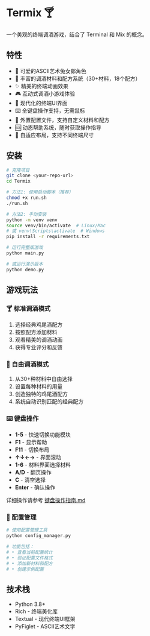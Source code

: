 # Termix 🍸

一个美观的终端调酒游戏，结合了 Terminal 和 Mix 的概念。

## 特性

- 🐰 可爱的ASCII艺术兔女郎角色
- 🍹 丰富的调酒材料和配方系统（30+材料，18个配方）
- ✨ 精美的终端动画效果
- 🎮 互动式调酒小游戏体验
- 🌈 现代化的终端UI界面
- ⌨️ 全键盘操作支持，无需鼠标
- 🔧 外置配置文件，支持自定义材料和配方
- 🆘 动态帮助系统，随时获取操作指导
- 📱 自适应布局，支持不同终端尺寸

## 安装

```bash
# 克隆项目
git clone <your-repo-url>
cd Termix

# 方法1: 使用启动脚本（推荐）
chmod +x run.sh
./run.sh

# 方法2: 手动安装
python -m venv venv
source venv/bin/activate  # Linux/Mac
# 或 venv\Scripts\activate  # Windows
pip install -r requirements.txt

# 运行完整版游戏
python main.py

# 或运行演示版本
python demo.py
```

## 游戏玩法

### 🍸 标准调酒模式
1. 选择经典鸡尾酒配方
2. 按照配方添加材料
3. 观看精美的调酒动画
4. 获得专业评分和反馈

### 🎨 自由调酒模式
1. 从30+种材料中自由选择
2. 设置每种材料的用量
3. 创造独特的鸡尾酒配方
4. 系统自动识别匹配的经典配方

### ⌨️ 键盘操作
- **1-5** - 快速切换功能模块
- **F1** - 显示帮助
- **F11** - 切换布局
- **↑↓←→** - 界面滚动
- **1-6** - 材料界面选择材料
- **A/D** - 翻页操作
- **C** - 清空选择
- **Enter** - 确认操作

详细操作请参考 [键盘操作指南.md](键盘操作指南.md)

### 🔧 配置管理
```bash
# 使用配置管理工具
python config_manager.py

# 功能包括：
# • 查看当前配置统计
# • 验证配置文件格式
# • 添加新材料和配方
# • 创建示例配置
```

## 技术栈

- Python 3.8+
- Rich - 终端美化库
- Textual - 现代终端UI框架
- PyFiglet - ASCII艺术文字
